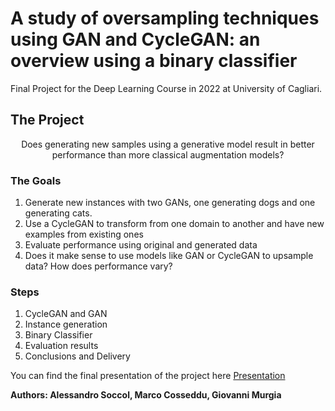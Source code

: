 # A study of oversampling techniques using GAN and CycleGAN: an overview using a binary classifier

Final Project for the Deep Learning Course in 2022 at University of Cagliari.

## The Project
<center>
Does generating new samples using a generative model result in better performance than more classical augmentation models?
</center>

### The Goals
1. Generate new instances with two GANs, one generating dogs and one generating cats.
2. Use a CycleGAN to transform from one domain to another and have new examples from existing ones
3. Evaluate performance using original and generated data
4. Does it make sense to use models like GAN or CycleGAN to upsample data? How does performance vary?

### Steps
1. CycleGAN and GAN
2. Instance generation
3. Binary Classifier
4. Evaluation results
5. Conclusions and Delivery

You can find the final presentation of the project here [Presentation](FinalPresentation.pptx)


**Authors: Alessandro Soccol, Marco Cosseddu, Giovanni Murgia**

